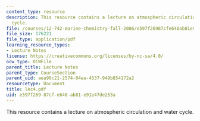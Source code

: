 ```yaml
---
content_type: resource
description: This resource contains a lecture on atmospheric circulation and water
  cycle.
file: /courses/12-742-marine-chemistry-fall-2006/e597f26987cfe640ab81e91e47de253a_lec4.pdf
file_size: 176221
file_type: application/pdf
learning_resource_types:
- Lecture Notes
license: https://creativecommons.org/licenses/by-nc-sa/4.0/
ocw_type: OCWFile
parent_title: Lecture Notes
parent_type: CourseSection
parent_uid: aea90c21-2574-04ea-4537-949b854172a2
resourcetype: Document
title: lec4.pdf
uid: e597f269-87cf-e640-ab81-e91e47de253a
---
```

This resource contains a lecture on atmospheric circulation and water cycle.